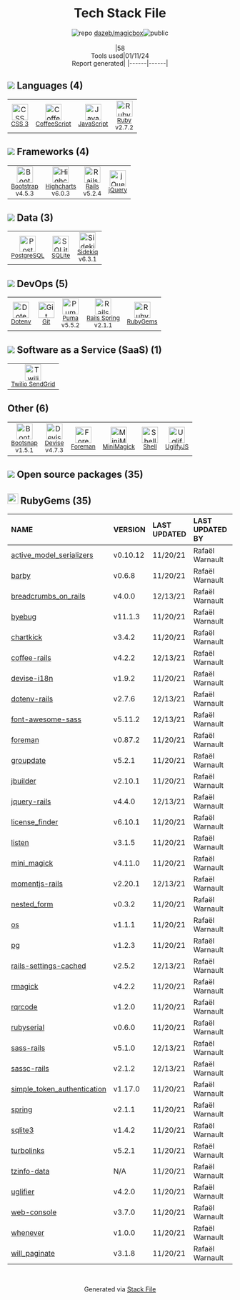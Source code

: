 <!--
&lt;--- Readme.md Snippet without images Start ---&gt;
## Tech Stack
dazeb/magicbox is built on the following main stack:

- [Twilio SendGrid](http://sendgrid.com) – Transactional Email
- [Ruby](https://www.ruby-lang.org) – Languages
- [Rails](http://rubyonrails.org/) – Frameworks (Full Stack)
- [jQuery](http://jquery.com/) – Javascript UI Libraries
- [PostgreSQL](http://www.postgresql.org/) – Databases
- [Puma](http://puma.io/) – Web Servers
- [SQLite](http://www.sqlite.org/) – Databases
- [Sidekiq](http://sidekiq.org/) – Background Processing
- [Bootstrap](http://getbootstrap.com/) – Front-End Frameworks
- [CoffeeScript](http://coffeescript.org/) – Languages
- [JavaScript](https://developer.mozilla.org/en-US/docs/Web/JavaScript) – Languages
- [Devise](https://github.com/plataformatec/devise) – User Management and Authentication
- [Highcharts](http://www.highcharts.com/products/highcharts) – Charting Libraries
- [Rails Spring](https://github.com/rails/spring) – Rails Testing
- [UglifyJS](http://lisperator.net/uglifyjs/) – Javascript Utilities & Libraries
- [Shell](https://en.wikipedia.org/wiki/Shell_script) – Shells
- [Bootsnap](https://github.com/shopify/bootsnap) – Ruby Utilities

Full tech stack [here](/techstack.md)

&lt;--- Readme.md Snippet without images End ---&gt;

&lt;--- Readme.md Snippet with images Start ---&gt;
## Tech Stack
dazeb/magicbox is built on the following main stack:

- <img width='25' height='25' src='https://img.stackshare.io/service/43/kQ_6nwmP.jpg' alt='Twilio SendGrid'/> [Twilio SendGrid](http://sendgrid.com) – Transactional Email
- <img width='25' height='25' src='https://img.stackshare.io/service/989/ruby.png' alt='Ruby'/> [Ruby](https://www.ruby-lang.org) – Languages
- <img width='25' height='25' src='https://img.stackshare.io/service/990/x57_Lorv.png' alt='Rails'/> [Rails](http://rubyonrails.org/) – Frameworks (Full Stack)
- <img width='25' height='25' src='https://img.stackshare.io/service/1021/lxEKmMnB_400x400.jpg' alt='jQuery'/> [jQuery](http://jquery.com/) – Javascript UI Libraries
- <img width='25' height='25' src='https://img.stackshare.io/service/1028/ASOhU5xJ.png' alt='PostgreSQL'/> [PostgreSQL](http://www.postgresql.org/) – Databases
- <img width='25' height='25' src='https://img.stackshare.io/service/1055/favicon.png' alt='Puma'/> [Puma](http://puma.io/) – Web Servers
- <img width='25' height='25' src='https://img.stackshare.io/service/1071/sqlite.jpg' alt='SQLite'/> [SQLite](http://www.sqlite.org/) – Databases
- <img width='25' height='25' src='https://img.stackshare.io/service/1078/4b7277462dadad85454ab427ce3f0ca7.png' alt='Sidekiq'/> [Sidekiq](http://sidekiq.org/) – Background Processing
- <img width='25' height='25' src='https://img.stackshare.io/service/1101/C9QJ7V3X.png' alt='Bootstrap'/> [Bootstrap](http://getbootstrap.com/) – Front-End Frameworks
- <img width='25' height='25' src='https://img.stackshare.io/service/1178/slQydAMv.png' alt='CoffeeScript'/> [CoffeeScript](http://coffeescript.org/) – Languages
- <img width='25' height='25' src='https://img.stackshare.io/service/1209/javascript.jpeg' alt='JavaScript'/> [JavaScript](https://developer.mozilla.org/en-US/docs/Web/JavaScript) – Languages
- <img width='25' height='25' src='https://img.stackshare.io/service/1432/devise.png' alt='Devise'/> [Devise](https://github.com/plataformatec/devise) – User Management and Authentication
- <img width='25' height='25' src='https://img.stackshare.io/service/1435/Vx4_Psj1.png' alt='Highcharts'/> [Highcharts](http://www.highcharts.com/products/highcharts) – Charting Libraries
- <img width='25' height='25' src='https://img.stackshare.io/no-img-open-source.png' alt='Rails Spring'/> [Rails Spring](https://github.com/rails/spring) – Rails Testing
- <img width='25' height='25' src='https://img.stackshare.io/service/2203/default_9058af6f02375a99f634f537d727e32df92ac262.png' alt='UglifyJS'/> [UglifyJS](http://lisperator.net/uglifyjs/) – Javascript Utilities & Libraries
- <img width='25' height='25' src='https://img.stackshare.io/service/4631/default_c2062d40130562bdc836c13dbca02d318205a962.png' alt='Shell'/> [Shell](https://en.wikipedia.org/wiki/Shell_script) – Shells
- <img width='25' height='25' src='https://img.stackshare.io/no-img-open-source.png' alt='Bootsnap'/> [Bootsnap](https://github.com/shopify/bootsnap) – Ruby Utilities

Full tech stack [here](/techstack.md)

&lt;--- Readme.md Snippet with images End ---&gt;
-->
<div align="center">

# Tech Stack File
![](https://img.stackshare.io/repo.svg "repo") [dazeb/magicbox](https://github.com/dazeb/magicbox)![](https://img.stackshare.io/public_badge.svg "public")
<br/><br/>
|58<br/>Tools used|01/11/24 <br/>Report generated|
|------|------|
</div>

## <img src='https://img.stackshare.io/languages.svg'/> Languages (4)
<table><tr>
  <td align='center'>
  <img width='36' height='36' src='https://img.stackshare.io/service/6727/css.png' alt='CSS 3'>
  <br>
  <sub><a href="https://developer.mozilla.org/en-US/docs/Web/CSS/CSS3">CSS 3</a></sub>
  <br>
  <sub></sub>
</td>

<td align='center'>
  <img width='36' height='36' src='https://img.stackshare.io/service/1178/slQydAMv.png' alt='CoffeeScript'>
  <br>
  <sub><a href="http://coffeescript.org/">CoffeeScript</a></sub>
  <br>
  <sub></sub>
</td>

<td align='center'>
  <img width='36' height='36' src='https://img.stackshare.io/service/1209/javascript.jpeg' alt='JavaScript'>
  <br>
  <sub><a href="https://developer.mozilla.org/en-US/docs/Web/JavaScript">JavaScript</a></sub>
  <br>
  <sub></sub>
</td>

<td align='center'>
  <img width='36' height='36' src='https://img.stackshare.io/service/989/ruby.png' alt='Ruby'>
  <br>
  <sub><a href="https://www.ruby-lang.org">Ruby</a></sub>
  <br>
  <sub>v2.7.2</sub>
</td>

</tr>
</table>

## <img src='https://img.stackshare.io/frameworks.svg'/> Frameworks (4)
<table><tr>
  <td align='center'>
  <img width='36' height='36' src='https://img.stackshare.io/service/1101/C9QJ7V3X.png' alt='Bootstrap'>
  <br>
  <sub><a href="http://getbootstrap.com/">Bootstrap</a></sub>
  <br>
  <sub>v4.5.3</sub>
</td>

<td align='center'>
  <img width='36' height='36' src='https://img.stackshare.io/service/1435/Vx4_Psj1.png' alt='Highcharts'>
  <br>
  <sub><a href="http://www.highcharts.com/products/highcharts">Highcharts</a></sub>
  <br>
  <sub>v6.0.3</sub>
</td>

<td align='center'>
  <img width='36' height='36' src='https://img.stackshare.io/service/990/x57_Lorv.png' alt='Rails'>
  <br>
  <sub><a href="http://rubyonrails.org/">Rails</a></sub>
  <br>
  <sub>v5.2.4</sub>
</td>

<td align='center'>
  <img width='36' height='36' src='https://img.stackshare.io/service/1021/lxEKmMnB_400x400.jpg' alt='jQuery'>
  <br>
  <sub><a href="http://jquery.com/">jQuery</a></sub>
  <br>
  <sub></sub>
</td>

</tr>
</table>

## <img src='https://img.stackshare.io/databases.svg'/> Data (3)
<table><tr>
  <td align='center'>
  <img width='36' height='36' src='https://img.stackshare.io/service/1028/ASOhU5xJ.png' alt='PostgreSQL'>
  <br>
  <sub><a href="http://www.postgresql.org/">PostgreSQL</a></sub>
  <br>
  <sub></sub>
</td>

<td align='center'>
  <img width='36' height='36' src='https://img.stackshare.io/service/1071/sqlite.jpg' alt='SQLite'>
  <br>
  <sub><a href="http://www.sqlite.org/">SQLite</a></sub>
  <br>
  <sub></sub>
</td>

<td align='center'>
  <img width='36' height='36' src='https://img.stackshare.io/service/1078/4b7277462dadad85454ab427ce3f0ca7.png' alt='Sidekiq'>
  <br>
  <sub><a href="http://sidekiq.org/">Sidekiq</a></sub>
  <br>
  <sub>v6.3.1</sub>
</td>

</tr>
</table>

## <img src='https://img.stackshare.io/devops.svg'/> DevOps (5)
<table><tr>
  <td align='center'>
  <img width='36' height='36' src='https://img.stackshare.io/service/8067/default_90dcb1286af7685c68df319c764b80704df1155b.png' alt='Dotenv'>
  <br>
  <sub><a href="https://github.com/motdotla/dotenv">Dotenv</a></sub>
  <br>
  <sub></sub>
</td>

<td align='center'>
  <img width='36' height='36' src='https://img.stackshare.io/service/1046/git.png' alt='Git'>
  <br>
  <sub><a href="http://git-scm.com/">Git</a></sub>
  <br>
  <sub></sub>
</td>

<td align='center'>
  <img width='36' height='36' src='https://img.stackshare.io/service/1055/favicon.png' alt='Puma'>
  <br>
  <sub><a href="http://puma.io/">Puma</a></sub>
  <br>
  <sub>v5.5.2</sub>
</td>

<td align='center'>
  <img width='36' height='36' src='https://img.stackshare.io/no-img-open-source.png' alt='Rails Spring'>
  <br>
  <sub><a href="https://github.com/rails/spring">Rails Spring</a></sub>
  <br>
  <sub>v2.1.1</sub>
</td>

<td align='center'>
  <img width='36' height='36' src='https://img.stackshare.io/service/12795/5jL6-BA5_400x400.jpeg' alt='RubyGems'>
  <br>
  <sub><a href="https://rubygems.org/">RubyGems</a></sub>
  <br>
  <sub></sub>
</td>

</tr>
</table>

## <img src='https://img.stackshare.io/saas.svg'/> Software as a Service (SaaS) (1)
<table><tr>
  <td align='center'>
  <img width='36' height='36' src='https://img.stackshare.io/service/43/kQ_6nwmP.jpg' alt='Twilio SendGrid'>
  <br>
  <sub><a href="http://sendgrid.com">Twilio SendGrid</a></sub>
  <br>
  <sub></sub>
</td>

</tr>
</table>

## Other (6)
<table><tr>
  <td align='center'>
  <img width='36' height='36' src='https://img.stackshare.io/no-img-open-source.png' alt='Bootsnap'>
  <br>
  <sub><a href="https://github.com/shopify/bootsnap">Bootsnap</a></sub>
  <br>
  <sub>v1.5.1</sub>
</td>

<td align='center'>
  <img width='36' height='36' src='https://img.stackshare.io/service/1432/devise.png' alt='Devise'>
  <br>
  <sub><a href="https://github.com/plataformatec/devise">Devise</a></sub>
  <br>
  <sub>v4.7.3</sub>
</td>

<td align='center'>
  <img width='36' height='36' src='https://img.stackshare.io/service/3926/no-img-open-source.png' alt='Foreman'>
  <br>
  <sub><a href="http://theforeman.org/">Foreman</a></sub>
  <br>
  <sub></sub>
</td>

<td align='center'>
  <img width='36' height='36' src='https://img.stackshare.io/service/3924/2532832.png' alt='MiniMagick'>
  <br>
  <sub><a href="https://github.com/minimagick/minimagick">MiniMagick</a></sub>
  <br>
  <sub></sub>
</td>

<td align='center'>
  <img width='36' height='36' src='https://img.stackshare.io/service/4631/default_c2062d40130562bdc836c13dbca02d318205a962.png' alt='Shell'>
  <br>
  <sub><a href="https://en.wikipedia.org/wiki/Shell_script">Shell</a></sub>
  <br>
  <sub></sub>
</td>

<td align='center'>
  <img width='36' height='36' src='https://img.stackshare.io/service/2203/default_9058af6f02375a99f634f537d727e32df92ac262.png' alt='UglifyJS'>
  <br>
  <sub><a href="http://lisperator.net/uglifyjs/">UglifyJS</a></sub>
  <br>
  <sub></sub>
</td>

</tr>
</table>


## <img src='https://img.stackshare.io/group.svg' /> Open source packages (35)</h2>

## <img width='24' height='24' src='https://img.stackshare.io/service/12795/5jL6-BA5_400x400.jpeg'/> RubyGems (35)

|NAME|VERSION|LAST UPDATED|LAST UPDATED BY|LICENSE|VULNERABILITIES|
|:------|:------|:------|:------|:------|:------|
|[active_model_serializers](https://rubygems.org/active_model_serializers)|v0.10.12|11/20/21|Rafaël Warnault |MIT|N/A|
|[barby](https://rubygems.org/barby)|v0.6.8|11/20/21|Rafaël Warnault |MIT|N/A|
|[breadcrumbs_on_rails](https://rubygems.org/breadcrumbs_on_rails)|v4.0.0|12/13/21|Rafaël Warnault |MIT|N/A|
|[byebug](https://rubygems.org/byebug)|v11.1.3|11/20/21|Rafaël Warnault |BSD-2-Clause|N/A|
|[chartkick](https://rubygems.org/chartkick)|v3.4.2|11/20/21|Rafaël Warnault |MIT|N/A|
|[coffee-rails](https://rubygems.org/coffee-rails)|v4.2.2|12/13/21|Rafaël Warnault |MIT|N/A|
|[devise-i18n](https://rubygems.org/devise-i18n)|v1.9.2|11/20/21|Rafaël Warnault |MIT|N/A|
|[dotenv-rails](https://rubygems.org/dotenv-rails)|v2.7.6|12/13/21|Rafaël Warnault |MIT|N/A|
|[font-awesome-sass](https://rubygems.org/font-awesome-sass)|v5.11.2|12/13/21|Rafaël Warnault |MIT|N/A|
|[foreman](https://rubygems.org/foreman)|v0.87.2|11/20/21|Rafaël Warnault |MIT|[CVE-2022-3874](https://github.com/advisories/GHSA-9jfq-54vc-9rr2) (Critical)|
|[groupdate](https://rubygems.org/groupdate)|v5.2.1|11/20/21|Rafaël Warnault |MIT|N/A|
|[jbuilder](https://rubygems.org/jbuilder)|v2.10.1|11/20/21|Rafaël Warnault |MIT|N/A|
|[jquery-rails](https://rubygems.org/jquery-rails)|v4.4.0|12/13/21|Rafaël Warnault |MIT|N/A|
|[license_finder](https://rubygems.org/license_finder)|v6.10.1|11/20/21|Rafaël Warnault |MIT|N/A|
|[listen](https://rubygems.org/listen)|v3.1.5|11/20/21|Rafaël Warnault |MIT|N/A|
|[mini_magick](https://rubygems.org/mini_magick)|v4.11.0|11/20/21|Rafaël Warnault |MIT|N/A|
|[momentjs-rails](https://rubygems.org/momentjs-rails)|v2.20.1|12/13/21|Rafaël Warnault |MIT|N/A|
|[nested_form](https://rubygems.org/nested_form)|v0.3.2|11/20/21|Rafaël Warnault |MIT|N/A|
|[os](https://rubygems.org/os)|v1.1.1|11/20/21|Rafaël Warnault |MIT|N/A|
|[pg](https://rubygems.org/pg)|v1.2.3|11/20/21|Rafaël Warnault |BSD-2-Clause|N/A|
|[rails-settings-cached](https://rubygems.org/rails-settings-cached)|v2.5.2|12/13/21|Rafaël Warnault |MIT|N/A|
|[rmagick](https://rubygems.org/rmagick)|v4.2.2|11/20/21|Rafaël Warnault |MIT|[CVE-2023-5349](https://github.com/advisories/GHSA-frgf-8jr5-j2jv) (Moderate)|
|[rqrcode](https://rubygems.org/rqrcode)|v1.2.0|11/20/21|Rafaël Warnault |MIT|N/A|
|[rubyserial](https://rubygems.org/rubyserial)|v0.6.0|11/20/21|Rafaël Warnault |Apache-2.0|N/A|
|[sass-rails](https://rubygems.org/sass-rails)|v5.1.0|12/13/21|Rafaël Warnault |MIT|N/A|
|[sassc-rails](https://rubygems.org/sassc-rails)|v2.1.2|12/13/21|Rafaël Warnault |MIT|N/A|
|[simple_token_authentication](https://rubygems.org/simple_token_authentication)|v1.17.0|11/20/21|Rafaël Warnault |GPL-3.0|N/A|
|[spring](https://rubygems.org/spring)|v2.1.1|11/20/21|Rafaël Warnault |MIT|N/A|
|[sqlite3](https://rubygems.org/sqlite3)|v1.4.2|11/20/21|Rafaël Warnault |BSD-3-Clause|N/A|
|[turbolinks](https://rubygems.org/turbolinks)|v5.2.1|11/20/21|Rafaël Warnault |MIT|N/A|
|[tzinfo-data](https://rubygems.org/tzinfo-data)|N/A|11/20/21|Rafaël Warnault |MIT|N/A|
|[uglifier](https://rubygems.org/uglifier)|v4.2.0|11/20/21|Rafaël Warnault |MIT|N/A|
|[web-console](https://rubygems.org/web-console)|v3.7.0|11/20/21|Rafaël Warnault |MIT|N/A|
|[whenever](https://rubygems.org/whenever)|v1.0.0|11/20/21|Rafaël Warnault |MIT|N/A|
|[will_paginate](https://rubygems.org/will_paginate)|v3.1.8|11/20/21|Rafaël Warnault |MIT|N/A|

<br/>
<div align='center'>

Generated via [Stack File](https://github.com/marketplace/stack-file)
